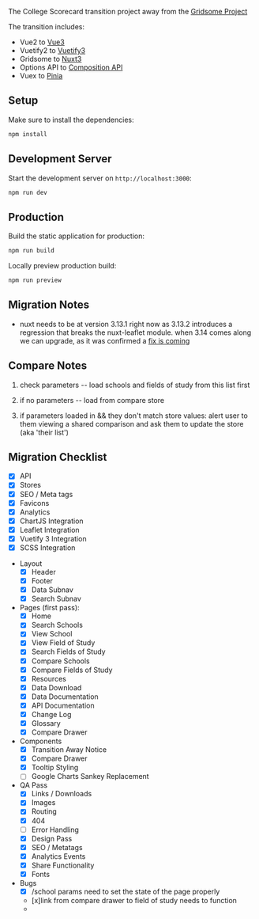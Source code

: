 The College Scorecard transition project away from the [Gridsome Project](https://github.com/rti-international/scorecard-website)

The transition includes:
+ Vue2 to [Vue3](https://vuejs.org/)
+ Vuetify2 to [Vuetify3](https://vuetifyjs.com/en/introduction/why-vuetify/#what-is-vuetify3f)
+ Gridsome to [Nuxt3](https://nuxt.com/)
+ Options API to [Composition API](https://vuejs.org/guide/extras/composition-api-faq.html#why-composition-api)
+ Vuex to [Pinia](https://pinia.vuejs.org/)

## Setup
Make sure to install the dependencies:
```bash
npm install
```

## Development Server
Start the development server on `http://localhost:3000`:

```bash
npm run dev
```

## Production

Build the static application for production:
```bash
npm run build
```

Locally preview production build:
```bash
npm run preview
```

## Migration Notes

- nuxt needs to be at version 3.13.1 right now as 3.13.2 introduces a regression that breaks the nuxt-leaflet module. when 3.14 comes along we can upgrade, as it was confirmed a [fix is coming](https://github.com/nuxt-modules/leaflet/issues/80#issuecomment-2376746166)

## Compare Notes


1. check parameters -- load schools and fields of study from this list first
2. if no parameters -- load from compare store

3. if parameters loaded in && they don't match store values: alert user to them viewing a shared comparison and ask them to update the store (aka 'their list')





## Migration Checklist

- [x] API
- [x] Stores
- [x] SEO / Meta tags
- [x] Favicons
- [x] Analytics
- [x] ChartJS Integration
- [x] Leaflet Integration
- [x] Vuetify 3 Integration
- [x] SCSS Integration

- Layout
  - [x] Header
  - [x] Footer
  - [x] Data Subnav
  - [x] Search Subnav

- Pages (first pass):
  - [x] Home
  - [x] Search Schools
  - [x] View School
  - [x] View Field of Study
  - [x] Search Fields of Study
  - [x] Compare Schools
  - [x] Compare Fields of Study
  - [x] Resources
  - [x] Data Download
  - [x] Data Documentation
  - [x] API Documentation
  - [x] Change Log
  - [x] Glossary
  - [x] Compare Drawer

- Components
  - [x] Transition Away Notice
  - [x] Compare Drawer
  - [x] Tooltip Styling
  - [ ] Google Charts Sankey Replacement
  
- QA Pass
  - [x] Links / Downloads
  - [x] Images
  - [x] Routing
  - [x] 404
  - [ ] Error Handling
  - [x] Design Pass
  - [x] SEO / Metatags
  - [x] Analytics Events
  - [x] Share Functionality
  - [x] Fonts

- Bugs
  - [x] /school params need to set the state of the page properly
  - [x]link from compare drawer to field of study needs to function
  - 